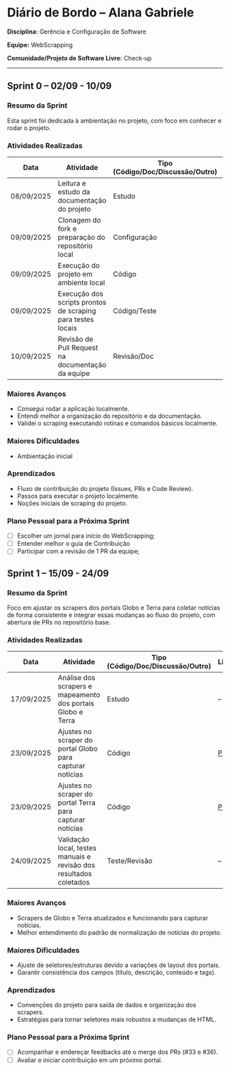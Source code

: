 # Diário de Bordo – Alana Gabriele

**Disciplina:** Gerência e Configuração de Software

**Equipe:** WebScrapping

**Comunidade/Projeto de Software Livre:** Check-up

---

## Sprint 0 – 02/09 - 10/09

### Resumo da Sprint

Esta sprint foi dedicada à ambientação no projeto, com foco em conhecer e rodar o projeto.

### Atividades Realizadas

| Data       | Atividade                                                   | Tipo (Código/Doc/Discussão/Outro) | Link/Referência                                                                                                                                                                                         | Status    |
| ---------- | ----------------------------------------------------------- | --------------------------------- | ------------------------------------------------------------------------------------------------------------------------------------------------------------------------------------------------------- | --------- |
| 08/09/2025 | Leitura e estudo da documentação do projeto                 | Estudo                            | [README](https://github.com/EH-FAKE/check-up/blob/develop/README.md)                                                                                                                                    | Concluído |
| 09/09/2025 | Clonagem do fork e preparação do repositório local          | Configuração                      | [Repositório](https://github.com/GCES-EhFake-Fork/checkUp)                                                                                                                                              | Concluído |
| 09/09/2025 | Execução do projeto em ambiente local                       | Código                            | –                                                                                                                                                                                                       | Concluído |
| 09/09/2025 | Execução dos scripts prontos de scraping para testes locais | Código/Teste                      | –                                                                                                                                                                                                       | Concluído |
| 10/09/2025 | Revisão de Pull Request na documentação da equipe           | Revisão/Doc                       | [PR#13](https://github.com/GCES-EhFake-Fork/docs-interno/pull/13), [PR#17](https://github.com/GCES-EhFake-Fork/docs-interno/pull/17), [PR#20](https://github.com/GCES-EhFake-Fork/docs-interno/pull/20) | Concluído |

### Maiores Avanços

- Consegui rodar a aplicação localmente.
- Entendi melhor a organização do repositório e da documentação.
- Validei o scraping executando rotinas e comandos básicos localmente.

### Maiores Dificuldades

- Ambientação inicial

### Aprendizados

- Fluxo de contribuição do projeto (Issues, PRs e Code Review).
- Passos para executar o projeto localmente.
- Noções iniciais de scraping do projeto.

### Plano Pessoal para a Próxima Sprint

- [ ] Escolher um jornal para início do WebScrapping;
- [ ] Entender melhor o guia de Contribuição
- [ ] Participar com a revisão de 1 PR da equipe;

## Sprint 1 – 15/09 - 24/09

### Resumo da Sprint

Foco em ajustar os scrapers dos portais Globo e Terra para coletar notícias de forma consistente e integrar essas mudanças ao fluxo do projeto, com abertura de PRs no repositório base.

### Atividades Realizadas

| Data       | Atividade                                                          | Tipo (Código/Doc/Discussão/Outro) | Link/Referência                                      | Status    |
| ---------- | ------------------------------------------------------------------ | --------------------------------- | ---------------------------------------------------- | --------- |
| 17/09/2025 | Análise dos scrapers e mapeamento dos portais Globo e Terra        | Estudo                            | –                                                    | Concluído |
| 23/09/2025 | Ajustes no scraper do portal Globo para capturar notícias          | Código                            | [PR#33](https://github.com/EH-FAKE/check-up/pull/36) | Concluído |
| 23/09/2025 | Ajustes no scraper do portal Terra para capturar notícias          | Código                            | [PR#36](https://github.com/EH-FAKE/check-up/pull/33) | Concluído |
| 24/09/2025 | Validação local, testes manuais e revisão dos resultados coletados | Teste/Revisão                     | –                                                    | Concluído |

### Maiores Avanços

- Scrapers de Globo e Terra atualizados e funcionando para capturar notícias.
- Melhor entendimento do padrão de normalização de notícias do projeto.

### Maiores Dificuldades

- Ajuste de seletores/estruturas devido a variações de layout dos portais.
- Garantir consistência dos campos (título, descrição, conteúdo e tags).

### Aprendizados

- Convenções do projeto para saída de dados e organização dos scrapers.
- Estratégias para tornar seletores mais robustos a mudanças de HTML.

### Plano Pessoal para a Próxima Sprint

- [ ] Acompanhar e endereçar feedbacks até o merge dos PRs (#33 e #36).
- [ ] Avaliar e iniciar contribuição em um próximo portal.
